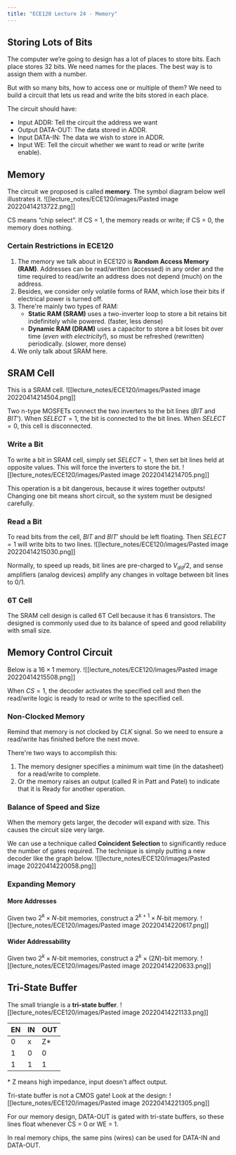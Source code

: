 ```yaml
---
title: "ECE120 Lecture 24 - Memory"
---
```

## Storing Lots of Bits
The computer we’re going to design has a lot of places to store bits. Each place stores 32 bits. We need names for the places. The best way is to assign them with a number.

But with so many bits, how to access one or multiple of them? We need to build a circuit that lets us read and write the bits stored in each place.

The circuit should have:
- Input ADDR: Tell the circuit the address we want
- Output DATA-OUT: The data stored in ADDR.
- Input DATA-IN: The data we wish to store in ADDR.
- Input WE: Tell the circuit whether we want to read or write (write enable).

## Memory
The circuit we proposed is called **memory**. The symbol diagram below well illustrates it.
![[lecture_notes/ECE120/images/Pasted image 20220414213722.png]]

CS means “chip select”. If CS = 1, the memory reads or write; if CS = 0, the memory does nothing.

### Certain Restrictions in ECE120
1. The memory we talk about in ECE120 is **Random Access Memory (RAM)**. Addresses can be read/written (accessed) in any order and the time required to read/write an address does not depend (much) on the address.
2. Besides, we consider only volatile forms of RAM, which lose their bits if electrical power is turned off.
3. There're mainly two types of RAM:
	- **Static RAM (SRAM)** uses a two-inverter loop to store a bit retains bit indefinitely while powered. (faster, less dense)
	- **Dynamic RAM (DRAM)** uses a capacitor to store a bit loses bit over time (_even with electricity!_), so must be refreshed (rewritten) periodically. (slower, more dense)
4. We only talk about SRAM here.

## SRAM Cell
This is a SRAM cell.
![[lecture_notes/ECE120/images/Pasted image 20220414214504.png]]

Two n-type MOSFETs connect the two inverters to the bit lines ($BIT$ and $BIT’$). When $SELECT = 1$, the bit is connected to the bit lines. When $SELECT = 0$, this cell is disconnected.

### Write a Bit
To write a bit in SRAM cell, simply set $SELECT = 1$, then set bit lines held at opposite values. This will force the inverters to store the bit.
![[lecture_notes/ECE120/images/Pasted image 20220414214705.png]]

This operation is a bit dangerous, because it wires together outputs! Changing one bit means short circuit, so the system must be designed carefully.

### Read a Bit
To read bits from the cell, $BIT$ and $BIT'$ should be left floating. Then $SELECT=1$ will write bits to two lines.
![[lecture_notes/ECE120/images/Pasted image 20220414215030.png]]

Normally, to speed up reads, bit lines are pre-charged to $V_{dd}/2$, and sense amplifiers (analog devices) amplify any changes in voltage between bit lines to 0/1.

### 6T Cell
The SRAM cell design is called 6T Cell because it has 6 transistors. The designed is commonly used due to its balance of speed and good reliability with small size.

## Memory Control Circuit
Below is a $16\times 1$ memory.
![[lecture_notes/ECE120/images/Pasted image 20220414215508.png]]

When $CS=1$, the decoder activates the specified cell and then the read/write logic is ready to read or write to the specified cell.

### Non-Clocked Memory
Remind that memory is not clocked by $CLK$ signal. So we need to ensure a read/write has finished before the next move.

There're two ways to accomplish this:
1. The memory designer specifies a minimum wait time (in the datasheet) for a read/write to complete.
2. Or the memory raises an output (called R in Patt and Patel) to indicate that it is Ready for another operation.

### Balance of Speed and Size
When the memory gets larger, the decoder will expand with size. This causes the circuit size very large.

We can use a technique called **Coincident Selection** to significantly reduce the number of gates required. The technique is simply putting a new decoder like the graph below.
![[lecture_notes/ECE120/images/Pasted image 20220414220058.png]]

### Expanding Memory
#### More Addresses
Given two $2^{k}×N$-bit memories, construct a $2^{k+1}×N$-bit memory.
![[lecture_notes/ECE120/images/Pasted image 20220414220617.png]]
#### Wider Addressability
Given two $2^{k}×N$-bit memories, construct a $2^{k}×(2N)$-bit memory.
![[lecture_notes/ECE120/images/Pasted image 20220414220633.png]]

## Tri-State Buffer
The small triangle is a **tri-state buffer**.
![[lecture_notes/ECE120/images/Pasted image 20220414221133.png]]

| EN  | IN  | OUT |
| --- | --- | --- |
| 0   | x   | Z\*  | 
| 1   | 0   | 0   |
| 1   | 1   | 1   |

\* Z means high impedance, input doesn't affect output.

Tri-state buffer is not a CMOS gate! Look at the design:
![[lecture_notes/ECE120/images/Pasted image 20220414221305.png]]

For our memory design, DATA-OUT is gated with tri-state buffers, so these lines float whenever CS = 0 or WE = 1.

In real memory chips, the same pins (wires) can be used for DATA-IN and DATA-OUT.
